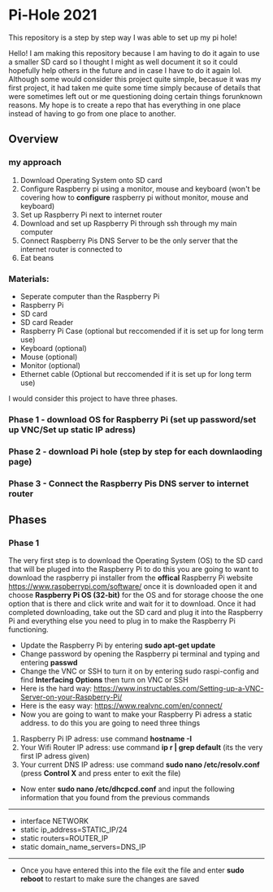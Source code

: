 # Pi-Hole 2021
This repository is a step by step way I was able to set up my pi hole!

Hello! I am making this repository because I am having to do it again to use a smaller SD card so I thought I might as well document it so it could hopefully help others in the future and in case I have to do it again lol. Although some would consider this project quite simple, becasue it was my first project, it had taken me quite some time simply because of details that were sometimes left out or me questioning doing certain things forunknown reasons. My hope is to create a repo that has everything in one place instead of having to go from one place to another.

## Overview

### my approach
1. Download Operating System onto SD card
2. Configure Raspberry pi using a monitor, mouse and keyboard (won't be covering how to **configure** raspberry pi without monitor, mouse and keyboard)
3. Set up Raspberry Pi next to internet router
4. Download and set up Raspberry Pi through ssh through my main computer
5. Connect Raspberry Pis DNS Server to be the only server that the internet router is connected to
6. Eat beans


### Materials:
 - Seperate computer than the Raspberry Pi
 - Raspberry Pi 
  - SD card
  - SD card Reader
  - Raspberry Pi Case (optional but reccomended if it is set up for long term use)
  - Keyboard (optional)
  - Mouse (optional)
  - Monitor (optional)
 - Ethernet cable (Optional but reccomended if it is set up for long term use)


I would consider this project to have three phases.
### Phase 1 - download OS for Raspberry Pi (set up password/set up VNC/Set up static IP adress)
### Phase 2 - download Pi hole (step by step for each downlaoding page)
### Phase 3 - Connect the Raspberry Pis DNS server to internet router

## Phases

### Phase 1
The very first step is to download the Operating System (OS) to the SD card that will be pluged into the Raspberry Pi to do this you are going to want to download the raspberry pi installer from the **offical** Raspberry Pi website https://www.raspberrypi.com/software/
once it is downloaded open it and choose **Raspberry Pi OS (32-bit)** for the OS and for storage choose the one option that is there and click write and wait for it to download. Once it had completed downloading, take out the SD card and plug it into the Raspberry Pi and everything else you need to plug in to make the Raspberry Pi functioning.
 - Update the Raspberry Pi by entering **sudo apt-get update**
 - Change password by opening the Raspberry pi terminal and typing and entering **passwd**
 - Change the VNC or SSH to turn it on by entering sudo raspi-config and find **Interfacing Options** then turn on VNC or SSH
  - Here is the hard way: https://www.instructables.com/Setting-up-a-VNC-Server-on-your-Raspberry-Pi/
  - Here is the easy way: https://www.realvnc.com/en/connect/
 - Now you are going to want to make your Raspberry Pi adress a static address. to do this you are going to need three things
  1. Raspberry Pi IP adress: use command **hostname -I**
  2. Your Wifi Router IP adress: use command **ip r | grep default** (its the very first IP adress given)
  3. Your current DNS IP adress: use command **sudo nano /etc/resolv.conf** (press **Control X** and press enter to exit the file)
 - Now enter **sudo nano /etc/dhcpcd.conf** and input the following information that you found from the previous commands
-----------------
- interface NETWORK
- static ip_address=STATIC_IP/24
- static routers=ROUTER_IP
- static domain_name_servers=DNS_IP
----------------
 - Once you have entered this into the file exit the file and enter **sudo reboot** to restart to make sure the changes are saved
